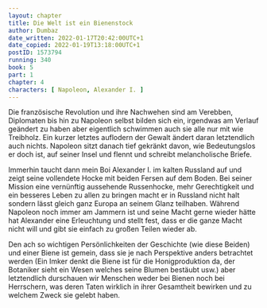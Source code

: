 ```yaml
---
layout: chapter
title: Die Welt ist ein Bienenstock
author: Dumbaz
date_written: 2022-01-17T20:42:00UTC+1
date_copied: 2022-01-19T13:18:00UTC+1
postID: 1573794
running: 340
book: 5
part: 1
chapter: 4
characters: [ Napoleon, Alexander I. ]
---
```

Die französische Revolution und ihre Nachwehen sind am Verebben, Diplomaten bis hin zu Napoleon selbst bilden sich ein, irgendwas am Verlauf geändert zu haben aber eigentlich schwimmen auch sie alle nur mit wie Treibholz. Ein kurzer letztes auflodern der Gewalt ändert daran letztendlich auch nichts. Napoleon sitzt danach tief gekränkt davon, wie Bedeutungslos er doch ist, auf seiner Insel und flennt und schreibt melancholische Briefe.

Immerhin taucht dann mein Boi Alexander I. im kalten Russland auf und zeigt seine vollendete Hocke mit beiden Fersen auf dem Boden. Bei seiner Mission eine vernünftig aussehende Russenhocke, mehr Gerechtigkeit und ein besseres Leben zu allen zu bringen macht er in Russland nicht halt sondern lässt gleich ganz Europa an seinem Glanz teilhaben. Während Napoleon noch immer am Jammern ist und seine Macht gerne wieder hätte hat Alexander eine Erleuchtung und stellt fest, dass er die ganze Macht nicht will und gibt sie einfach zu großen Teilen wieder ab.

Den ach so wichtigen Persönlichkeiten der Geschichte (wie diese Beiden) und einer Biene ist gemein, dass sie je nach Perspektive anders betrachtet werden (Ein Imker denkt die Biene ist für die Honigproduktion da, der Botaniker sieht ein Wesen welches seine Blumen bestäubt usw.) aber letztendlich durschauen wir Menschen weder bei Bienen noch bei Herrschern, was deren Taten wirklich in ihrer Gesamtheit bewirken und zu welchem Zweck sie gelebt haben. 